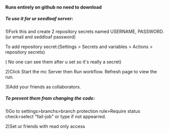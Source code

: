 #### Runs entirely on github no need to download
##### To use it for ur seedloaf server:

1)Fork this and create 2 repository secrets named USERNAME, PASSWORD.(ur email and seddloaf password)

  To add repository secret:(Settings > Secrets and variables > Actions > repository secrets)

( No one can see them after u set so it's really a secret)

2)Click Start the mc Server then Run workflow. Refresh page to view the run.

3)Add your friends as collaborators.


##### To prevent them from changing the code:

1)Go to settings>branchs>branch protection rule>Require status check>select "fail-job" or type if not appearred.

2)Set ur friends with read only access
